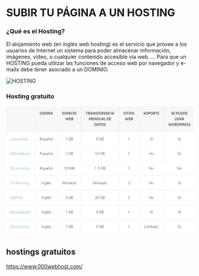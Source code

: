 # SUBIR TU PÁGINA A UN HOSTING




### ¿Qué es el Hosting?

El alojamiento web (en inglés web hosting) es el servicio que provee a los usuarios de Internet un sistema para poder almacenar información, imágenes, vídeo, o cualquier contenido accesible vía web. ... Para que un HOSTING pueda utilizar las funciones de acceso web por navegador y e-mails debe tener asociado a un DOMINIO.

![HOSTING](./img/hosting.jpg "HOSTING")

### Hosting gratuito

![HOSTING GRATUITO](./img/TABLA_HOSTING_FREE.jpg "HOSTING GRATUITO")

hostings gratuitos
---
https://www.000webhost.com/
